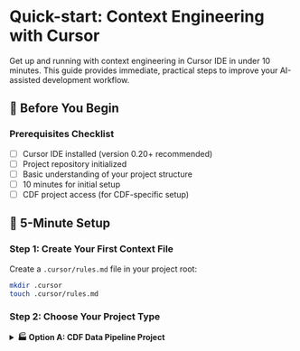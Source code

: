 # Quick-start: Context Engineering with Cursor

Get up and running with context engineering in Cursor IDE in under 10 minutes.
This guide provides immediate, practical steps to improve your AI-assisted
development workflow.

## 🎯 Before You Begin

### Prerequisites Checklist

- [ ] Cursor IDE installed (version 0.20+ recommended)
- [ ] Project repository initialized
- [ ] Basic understanding of your project structure
- [ ] 10 minutes for initial setup
- [ ] CDF project access (for CDF-specific setup)

## 🚀 5-Minute Setup

### Step 1: Create Your First Context File

Create a `.cursor/rules.md` file in your project root:

```bash
mkdir .cursor
touch .cursor/rules.md
```

### Step 2: Choose Your Project Type

<details>
<summary><b>🏭 Option A: CDF Data Pipeline Project</b></summary>

````markdown
# CDF Data Pipeline Project Rules

## Technology Stack
- Cognite Python SDK 7.13.0
- Python 3.11 with type hints
- Apache Spark 3.5 for transformations
- Pytest for testing
- GitHub Actions for CI/CD

## CDF Standards
- Project: my-cdf-project
- Cluster: api.cognitedata.com
- Data Space: sp_data_platform
- Naming: {source}:{type}:{identifier}

## Coding Standards
- Use type hints for all functions
- Follow PEP 8 with Black formatter
- Document with Google-style docstrings
- Handle CogniteAPIError explicitly
- Use async where possible

## Architecture Patterns
- RAW → Staging → Core data flow
- Idempotent transformations
- Batch operations (1000 items max)
- Exponential backoff for retries

## Example Pattern
```python
from cognite.client import CogniteClient
from cognite.client.data_classes import Asset
from typing import List
import logging

logger = logging.getLogger(__name__)

async def create_assets_batch(
    client: CogniteClient,
    assets: List[dict],
    data_set_id: int
) -> List[Asset]:
    """Create assets in CDF with proper error handling.

    Args:
        client: Authenticated CogniteClient
        assets: List of asset dictionaries
        data_set_id: Target dataset ID

    Returns:
        List of created Asset objects
    """
    try:
        asset_objects = [
            Asset(
                external_id=f"sap:{asset['TAG']}",
                name=asset['NAME'],
                data_set_id=data_set_id,
                metadata={
                    'source': 'SAP',
                    'lastUpdated': asset.get('CHANGED_DATE')
                }
            )
            for asset in assets
        ]

        return client.assets.create(asset_objects)

    except CogniteAPIError as e:
        logger.error(f"Failed to create assets: {e}")
        raise
````

````

</details>

<details>
<summary><b>📈 Option B: CDF Analytics Project</b></summary>

```markdown
# CDF Analytics Project Rules

## Technology Stack
- Cognite Python SDK 7.13.0
- Pandas 2.0+ for data analysis
- Plotly for visualizations
- Streamlit for dashboards
- Jupyter for exploration

## CDF Query Patterns
- Use projections to limit fields
- Implement pagination for large datasets
- Cache frequently accessed data
- Use aggregates for time series

## Analysis Standards
- Document all assumptions
- Include data quality checks
- Version control notebooks
- Export reusable functions

## Example Analysis Pattern
```python
import pandas as pd
from cognite.client import CogniteClient
from datetime import datetime, timedelta
import plotly.express as px

def analyze_equipment_performance(
    client: CogniteClient,
    asset_ids: List[int],
    days_back: int = 30
) -> pd.DataFrame:
    """Analyze equipment performance metrics."""

    # Fetch time series data
    end_time = datetime.now()
    start_time = end_time - timedelta(days=days_back)

    # Get relevant time series
    timeseries = client.time_series.list(
        asset_ids=asset_ids,
        limit=None
    )

    # Aggregate data
    aggregates = client.time_series.data.retrieve(
        external_id=[ts.external_id for ts in timeseries],
        start=start_time,
        end=end_time,
        aggregates=['average', 'min', 'max'],
        granularity='1h'
    )

    # Convert to DataFrame for analysis
    df = aggregates.to_pandas()

    # Calculate KPIs
    df['efficiency'] = (df['actual'] / df['target']) * 100
    df['availability'] = df['runtime'] / (24 * days_back)

    return df
````

````

</details>

<details>
<summary><b>📱 Option C: CDF InField App Project</b></summary>

```markdown
# CDF InField App Project Rules

## Technology Stack
- React Native 0.73 with TypeScript
- Cognite SDK JS 9.13.0
- React Navigation 6.x
- React Native Paper for UI
- Offline storage with MMKV

## Mobile-Specific Patterns
- Offline-first architecture
- Queue mutations when offline
- Sync on connection restore
- Handle auth token refresh
- Optimize for battery life

## CDF Mobile Integration
```typescript
import { CogniteClient } from '@cognite/sdk';
import NetInfo from '@react-native-community/netinfo';
import { MMKV } from 'react-native-mmkv';

const storage = new MMKV();

export class OfflineCDFClient {
  private client: CogniteClient;
  private syncQueue: any[] = [];

  constructor(config: ClientConfig) {
    this.client = new CogniteClient(config);
    this.setupOfflineHandling();
  }

  private setupOfflineHandling() {
    NetInfo.addEventListener(state => {
      if (state.isConnected && this.syncQueue.length > 0) {
        this.processSyncQueue();
      }
    });
  }

  async createAsset(asset: AssetInput): Promise<Asset> {
    const isOnline = await NetInfo.fetch().then(s => s.isConnected);

    if (!isOnline) {
      // Queue for later
      this.syncQueue.push({ type: 'CREATE_ASSET', data: asset });
      storage.set('syncQueue', JSON.stringify(this.syncQueue));
      return asset as Asset; // Optimistic response
    }

    return this.client.assets.create([asset])[0];
  }
}
````

```

</details>

### Step 3: Test Your Context
Open Cursor IDE and try a prompt specific to your project type:

**For CDF Data Pipeline:**
```

Create a function to fetch all pumps from CDF and enrich with maintenance data

```

**For CDF Analytics:**
```

Create an analysis function to calculate MTBF for equipment

```

**For CDF InField App:**
```

Create a component to display asset details with offline support

```

The AI should now generate code that follows your CDF-specific patterns.

## 🎯 Immediate Improvements

### Better Prompts with Context
**Before** (without context):
```

Write a function to handle user authentication

```

**After** (with context):
```

Write a function to handle user authentication that follows our project's
patterns:

- Use TypeScript with proper types
- Include error handling
- Follow our API structure
- Add JSDoc documentation

```

### Feature-Level Context
When working on a specific feature, open relevant files in your editor:

1. **Open related components** that the AI should reference
2. **Include API schemas** or data models
3. **Show existing patterns** you want to follow

### Task-Level Context
Be specific about your immediate goal:

```

I need to add a new field to the user profile form. The field should:

- Be called "phoneNumber"
- Accept international phone numbers
- Include validation
- Update the existing User interface
- Follow our form component patterns

````

## 📈 Quick Wins & Success Metrics

### Immediate Improvements (Day 1)

| Metric | Without Context | With Context | Improvement |
|--------|----------------|--------------|-------------|
| **Code Accuracy** | 45-60% | 85-95% | +40-50% |
| **Refactoring Time** | 20-30 min/feature | 5-10 min/feature | -60-80% |
| **Pattern Consistency** | 40% | 90%+ | +50% |
| **First-Try Success** | 30% | 75% | +45% |

### How to Measure Your Success

1. **Time Tracking**
   ```bash
   # Before context engineering
   Feature A: 2h (30m coding, 90m refactoring)

   # After context engineering
   Feature B: 45m (35m coding, 10m refactoring)
````

2. **Iteration Counter**

   - Track how many prompts needed per feature
   - Target: 1-2 iterations vs 4-5 without context

1. **Code Review Metrics**

   - Count style-related comments
   - Should drop by 70%+ with good context

## 🛠️ Advanced Setup

### Environment-Specific Context

Create different context files for different environments:

```bash
.cursor/
├── rules.md              # General project rules
├── rules.frontend.md     # Frontend-specific patterns
├── rules.backend.md      # Backend-specific patterns
└── rules.testing.md      # Testing patterns
```

### Team-Shared Context

Store context files in version control so the entire team benefits:

```bash
git add .cursor/rules.md
git commit -m "Add AI context rules for project standards"
```

### Context Validation

Regularly review and update your context:

- **Monthly**: Review and update technology stack
- **Weekly**: Add new patterns and examples
- **Daily**: Refine based on AI outputs

## 👥 Team Onboarding Checklist

### New Developer Setup (30 minutes)

#### Day 1: Context Basics

- [ ] Clone repository with `.cursor/rules.md`
- [ ] Read through project context file
- [ ] Install Cursor IDE and open project
- [ ] Try 3 simple prompts using context
- [ ] Compare outputs with existing code

#### Day 2: Feature Development

- [ ] Pick a simple feature to implement
- [ ] Use context-aware prompts
- [ ] Measure time to completion
- [ ] Get code review feedback
- [ ] Update context based on learnings

#### Day 3: Advanced Usage

- [ ] Create feature-specific context
- [ ] Use multiple context files
- [ ] Share successful prompts with team
- [ ] Contribute to context improvements

### Team Lead Checklist

#### Initial Setup

- [ ] Create comprehensive `.cursor/rules.md`
- [ ] Add project-specific examples
- [ ] Document unique patterns
- [ ] Set up version control
- [ ] Schedule context review meetings

#### Ongoing Maintenance

- [ ] Weekly: Review AI outputs for drift
- [ ] Bi-weekly: Update examples
- [ ] Monthly: Team retrospective
- [ ] Quarterly: Major context revision

## 🎯 Common Issues & Solutions

### Issue 1: AI Generates Generic Code

**Symptom**: Code doesn't follow project patterns

**Solution**:

````markdown
# Add to .cursor/rules.md

## IMPORTANT: Always follow these patterns

### ❌ Bad Example (DO NOT GENERATE):
```python
def get_data():
    return requests.get(url).json()
````

### ✅ Good Example (ALWAYS USE)

```python
from cognite.client import CogniteClient
from typing import Optional
import logging

logger = logging.getLogger(__name__)

def get_asset_data(
    client: CogniteClient,
    asset_id: int
) -> Optional[Asset]:
    """Fetch asset with proper error handling."""
    try:
        return client.assets.retrieve(id=asset_id)
    except CogniteAPIError as e:
        logger.error(f"Failed to fetch asset {asset_id}: {e}")
        return None
```

### Issue 2: Inconsistent Outputs

**Symptom**: Same prompt gives different styles

**Solution**: Add explicit constraints

```markdown
## MANDATORY Rules
- ALWAYS use type hints
- NEVER use print() - use logger
- ALWAYS handle CogniteAPIError
- MUST include docstrings
```

### Issue 3: Context Not Loading

**Symptom**: AI ignores your rules

**Diagnostic Steps**:

1. Check file location:

   ```bash
   ls -la .cursor/rules.md
   ```

1. Verify in Cursor:

   - Open Command Palette (Cmd/Ctrl + Shift + P)
   - Search "Reload Window"

1. Test with explicit reference:

   ```
   Following the rules in .cursor/rules.md, create...
   ```

## 🔍 Deep Dive: Performance Optimization

### Context File Size Management

```markdown
# Optimal Context Structure

## Critical Rules (Always Active) - Keep under 500 lines
- Core patterns
- Essential standards
- Must-follow rules

## Extended Context (Reference as needed) - Can be larger
- Detailed examples
- Edge cases
- Historical decisions
```

### Loading Performance

| Context Size | Load Time | AI Response Time | Recommendation |
|-------------|-----------|------------------|----------------| | < 1KB |
Instant | Fast | Minimum viable context | | 1-5KB | < 0.1s | Fast | Optimal for
most projects | | 5-10KB | < 0.5s | Slightly slower | Good for complex projects
| | > 10KB | > 1s | Noticeably slower | Split into multiple files |

### Multi-File Strategy

```bash
.cursor/
├── rules.md                 # Core rules (2KB)
├── examples/
│   ├── assets.md            # Asset examples (3KB)
│   ├── timeseries.md        # Time series examples (3KB)
│   └── transformations.md   # Transform examples (4KB)
└── architecture/
    ├── decisions.md         # ADRs and rationale (5KB)
    └── patterns.md          # Detailed patterns (5KB)
```

## 🎯 Next Steps by Experience Level

### Beginner (Weeks 1-2)

1. **Master Basic Context**

   - Complete 5-minute setup
   - Use context for 10 tasks
   - Track time savings
   - Share learnings with team

1. **Expand Context**

   - Add 5 real examples
   - Document 3 anti-patterns
   - Create domain-specific rules

### Intermediate (Weeks 3-4)

3. **Optimize Workflow**

   - Create feature templates
   - Build prompt library
   - Implement team standards
   - Measure quality metrics

1. **Advanced Patterns**

   - Multi-file contexts
   - Dynamic context loading
   - Custom workflows
   - Performance optimization

### Advanced (Month 2+)

5. **Scale Across Organization**
   - Standardize context patterns
   - Create governance process
   - Build shared libraries
   - Train other teams

## 🏆 Success Stories

### Team A: 75% Faster Feature Development

- **Context**: Comprehensive CDF patterns
- **Result**: 2-day features now take 4 hours
- **Key**: Detailed examples in context

### Team B: 90% Reduction in Bugs

- **Context**: Error handling patterns
- **Result**: Critical bugs nearly eliminated
- **Key**: Explicit anti-patterns

### Team C: 10x Faster Onboarding

- **Context**: Complete project rules
- **Result**: New devs productive in 2 days
- **Key**: Progressive context introduction

## 📖 Resources & Next Steps

### Essential Reading

- **[Context Engineering Deep Dive](context_engineering.md)** - Master the
  theory and advanced patterns
- **[Advanced Prompting](advanced_prompting.md)** - Combine context with
  sophisticated techniques
- **[AI Workflows](ai_workflows/index.md)** - Real-world CDF implementation
  examples
- **[ROI Taxonomy](includes/roi_taxonomy.md)** - Measure and justify your
  investment

### Quick Reference Cards

<details>
<summary><b>📋 Context Engineering Cheat Sheet</b></summary>

```markdown
# Quick Context Template

## Must Have
- Technology stack with versions
- Primary coding patterns
- Error handling approach
- 2-3 concrete examples

## Should Have
- Architecture decisions
- Performance requirements
- Security patterns
- Testing approach

## Nice to Have
- Historical context
- Migration guides
- Team preferences
- Future roadmap
```

</details>

<details>
<summary><b>🚀 Prompt Improvement Formula</b></summary>

```
1. Start with basic prompt
2. Add role: "As a CDF expert..."
3. Add context: "Following our patterns..."
4. Add constraints: "Must handle errors..."
5. Add examples: "Like this: ..."
6. Iterate based on output
```

</details>

### Community Resources

- [Cursor Documentation](https://cursor.sh/docs)
- [CDF Best Practices](https://docs.cognite.com/best-practices/)
- [Team Context Templates](./templates/)
- [Success Stories](./case-studies/)

______________________________________________________________________

**Ready to transform your development workflow?** Start with the 5-minute setup,
measure your improvements, and share your success story!
